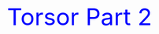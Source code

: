 <!-- content to be placed inside <body>Torsor Part 2…background: #E0E0E0;
min-height: 100%;</body> -->
<center><font color="blue" size="180">Torsor Part 2 </font>


